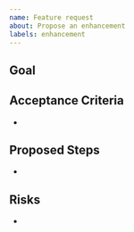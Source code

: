 ```yaml
---
name: Feature request
about: Propose an enhancement
labels: enhancement
---
```


## Goal

## Acceptance Criteria
- 

## Proposed Steps
- 

## Risks
- 
